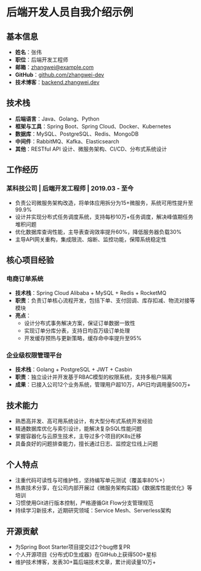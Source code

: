 # 后端开发人员自我介绍示例

## 基本信息

- **姓名**：张伟
- **职位**：后端开发工程师
- **邮箱**：<zhangwei@example.com>
- **GitHub**：[github.com/zhangwei-dev](https://github.com/zhangwei-dev)
- **技术博客**：[backend.zhangwei.dev](https://backend.zhangwei.dev)

## 技术栈

- **后端语言**：Java、Golang、Python
- **框架与工具**：Spring Boot、Spring Cloud、Docker、Kubernetes
- **数据库**：MySQL、PostgreSQL、Redis、MongoDB
- **中间件**：RabbitMQ、Kafka、Elasticsearch
- **其他**：RESTful API 设计、微服务架构、CI/CD、分布式系统设计

## 工作经历

### 某科技公司 | 后端开发工程师 | 2019.03 - 至今

- 负责公司微服务架构改造，将单体应用拆分为15+微服务，系统可用性提升至99.9%
- 设计并实现分布式任务调度系统，支持每秒10万+任务调度，解决峰值期任务堆积问题
- 优化数据库查询性能，主导表查询效率提升60%，降低服务器负载30%
- 主导API网关重构，集成限流、熔断、监控功能，保障系统稳定性

## 核心项目经验

### 电商订单系统

- **技术栈**：Spring Cloud Alibaba + MySQL + Redis + RocketMQ
- **职责**：负责订单核心流程开发，包括下单、支付回调、库存扣减、物流对接等模块
- **亮点**：
  - 设计分布式事务解决方案，保证订单数据一致性
  - 实现订单分库分表，支持日均百万级订单处理
  - 开发缓存预热与更新策略，缓存命中率提升至95%

### 企业级权限管理平台

- **技术栈**：Golang + PostgreSQL + JWT + Casbin
- **职责**：独立设计并开发基于RBAC模型的权限系统，支持多租户隔离
- **成果**：已接入公司12个业务系统，管理用户超10万，API日均调用量500万+

## 技术能力

- 熟悉高并发、高可用系统设计，有大型分布式系统开发经验
- 精通数据库优化与索引设计，能解决复杂SQL性能问题
- 掌握容器化与云原生技术，主导过多个项目的K8s迁移
- 具备良好的问题排查能力，擅长通过日志、监控定位线上问题

## 个人特点

- 注重代码可读性与可维护性，坚持编写单元测试（覆盖率80%+）
- 热衷技术分享，在公司内部开展过《微服务架构实践》《数据库性能优化》等培训
- 习惯使用Git进行版本控制，严格遵循Git Flow分支管理规范
- 持续学习新技术，近期研究领域：Service Mesh、Serverless架构

## 开源贡献

- 为Spring Boot Starter项目提交过2个bug修复PR
- 个人开源项目《分布式ID生成器》在GitHub上获得500+星标
- 维护技术博客，发表30+篇后端技术文章，累计阅读量10万+
